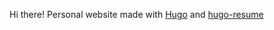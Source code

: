 Hi there!
Personal website made with [Hugo](gohugo.io) and [hugo-resume](github.com/eddiewebb/hugo-resume)
